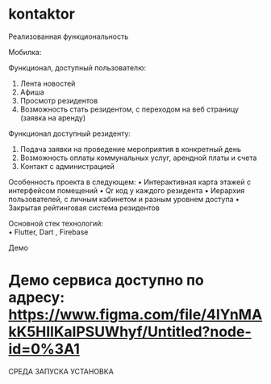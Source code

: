 # kontaktor

Реализованная функциональность

Мобилка:

Функционал, доступный пользователю:
  1.	Лента новостей
  2.	Афиша
  3.	Просмотр резидентов
  4.	Возможность стать резидентом, с переходом на веб страницу (заявка на аренду) 
  
Функционал доступный резиденту:
  1.	Подача заявки на проведение мероприятия в конкретный день
  2.	Возможность оплаты коммунальных услуг, арендной платы и счета
  3.	Контакт с администрацией

Особенность проекта в следующем:
  •	Интерактивная карта этажей с интерфейсом помещений
  •	Qr код у каждого резидента
  •	Иерархия пользователей, с личным кабинетом и разным уровнем доступа
  •	Закрытая рейтинговая система резидентов
  
Основной стек технологий:	 
  •	Flutter, Dart , Firebase

Демо

Демо сервиса доступно по адресу:  https://www.figma.com/file/4IYnMAkK5HIlKalPSUWhyf/Untitled?node-id=0%3A1
=========================================================

СРЕДА ЗАПУСКА
УСТАНОВКА
